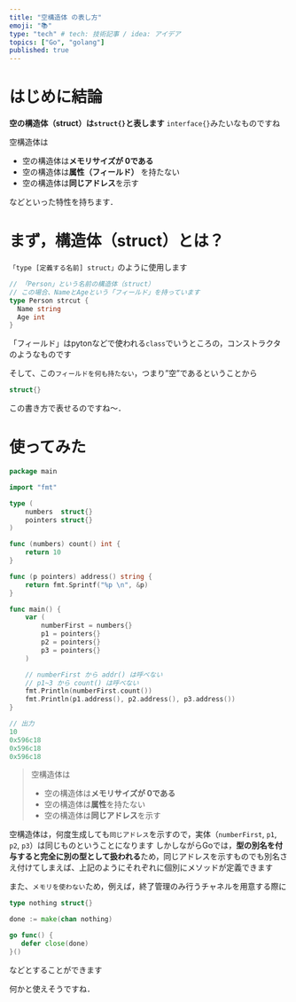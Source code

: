 ```yaml
---
title: "空構造体 の表し方"
emoji: "📚"
type: "tech" # tech: 技術記事 / idea: アイデア
topics: ["Go", "golang"]
published: true
---
```


# はじめに結論
**空の構造体（struct）は`struct{}`と表します**
`interface{}`みたいなものですね

空構造体は
- 空の構造体は**メモリサイズが 0である**
- 空の構造体は**属性（フィールド）** を持たない
- 空の構造体は**同じアドレス**を示す

などといった特性を持ちます．


# まず，構造体（struct）とは？
`「type [定義する名前] struct」`のように使用します
```go
// 「Person」という名前の構造体（struct）
// この場合、NameとAgeという「フィールド」を持っています
type Person strcut {
  Name string
  Age int
}
```

「フィールド」はpytonなどで使われる`class`でいうところの，コンストラクタのようなものです

そして、この`フィールドを何も持たない`，つまり”空”であるということから
```go
struct{}
```

この書き方で表せるのですね〜．


# 使ってみた
```go
package main

import "fmt"

type (
	numbers  struct{}
	pointers struct{}
)

func (numbers) count() int {
	return 10
}

func (p pointers) address() string {
	return fmt.Sprintf("%p \n", &p)
}

func main() {
	var (
		numberFirst = numbers{}
		p1 = pointers{}
		p2 = pointers{}
		p3 = pointers{}
	)

	// numberFirst から addr() は呼べない
	// p1~3 から count() は呼べない
	fmt.Println(numberFirst.count())
	fmt.Println(p1.address(), p2.address(), p3.address())
}

// 出力
10
0x596c18
0x596c18
0x596c18
```

> 空構造体は
> - 空の構造体は**メモリサイズが 0である**
> - 空の構造体は**属性**を持たない
> - 空の構造体は**同じアドレス**を示す

空構造体は，何度生成しても`同じアドレス`を示すので，実体（`numberFirst`, `p1`, `p2`, `p3`）は同じものということになります
しかしながらGoでは，**型の別名を付与すると完全に別の型として扱われる**ため，同じアドレスを示すものでも別名さえ付けてしまえば、上記のようにそれぞれに個別にメソッドが定義できます

また、`メモリを使わない`ため，例えば，終了管理のみ行うチャネルを用意する際に

 ```go
type nothing struct{}

done := make(chan nothing)

go func() {
    defer close(done)
}()
```

などとすることができます

何かと使えそうですね．